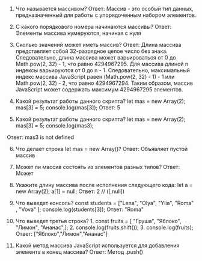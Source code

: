 1. Что называется массивом?
   Ответ: Массив - это особый тип данных, предназначенный для работы с упорядоченным набором элементов.

2. С какого порядкового номера начинаются массивы?
   Ответ: Элементы массива нумеруются, начиная с нуля

3. Сколько значений может иметь массив?
   Ответ: Длина массива представляет собой 32-разрядное целое число без знака. Следовательно, длина массива может варьироваться от 0 до Math.pow(2, 32) - 1, что равно 4294967295.
   Для массива длиной n индексы варьируются от 0 до n - 1. Следовательно, максимальный индекс массива JavaScript равен (Math.pow(2, 32) - 1) - 1 или Math.pow(2, 32) - 2, что равно 4294967294.
   Таким образом, массив JavaScript может содержать максимум 4294967295 элементов.

4. Какой результат работы данного скрипта?
   let mas = new Array(2);
   mas[3] = 5;
   console.log(mas[3]);
   Ответ: 5 ​

5. Какой результат работы данного скрипта?
   let mas = new Array(2);
   mas[3] = 5;
   console.log(mas3);

Ответ: ​mas3 is not defined

6. Что делает строка let mas = new Array()?
   Ответ: Объявляет пустой массив

7. Может ли массив состоять из элементов разных типов?
   Ответ: Может

8. Укажите длину массива после исполнения следующего кода:
   let a = new Array(2);
   a[1] = null;
   Ответ: 2 // ([,null])

9. Что выведет консоль?
   const students = ["Lena", "Olya", "Ylia", "Roma" , "Vova" ];
   console.log(students[3]);
   Ответ: "Roma"

10. Что выведет третья строка? 
        1. const fruits = [ "Груша", "Яблоко", "Лимон", "Ананас",]; 
        2. console.log(fruits.shift()); 
        3. console.log(fruits);
   Ответ: ​["Яблоко","Лимон","Ананас"]

9. Какой метод массива JavaScript используется для добавления элемента в конец массива?
   Ответ: Метод .push()
